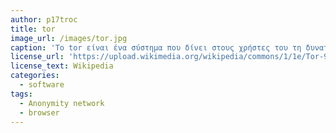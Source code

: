 ```yaml
---
author: p17troc
title: tor
image_url: /images/tor.jpg
caption: 'Το tor είναι ένα σύστημα που δίνει στους χρήστες του τη δυνατότητα ανωνυμίας στο Διαδίκτυο. Το λογισμικό πελάτη Tor δρομολογεί τη διαδικτυακή κίνηση μέσω ενός παγκόσμιου εθελοντικού δικτύου διακομιστών με σκοπό να αποκρύψει την τοποθεσία ενός χρήστη ή τη χρήση της κίνησης από οποιονδήποτε διεξάγει διαδικτυακή παρακολούθηση ή ανάλυση της διαδικτυακής κίνησης.'
license_url: 'https://upload.wikimedia.org/wikipedia/commons/1/1e/Tor-9.png'
license_text: Wikipedia
categories:
  - software
tags:
  - Anonymity network
  - browser
---
```

